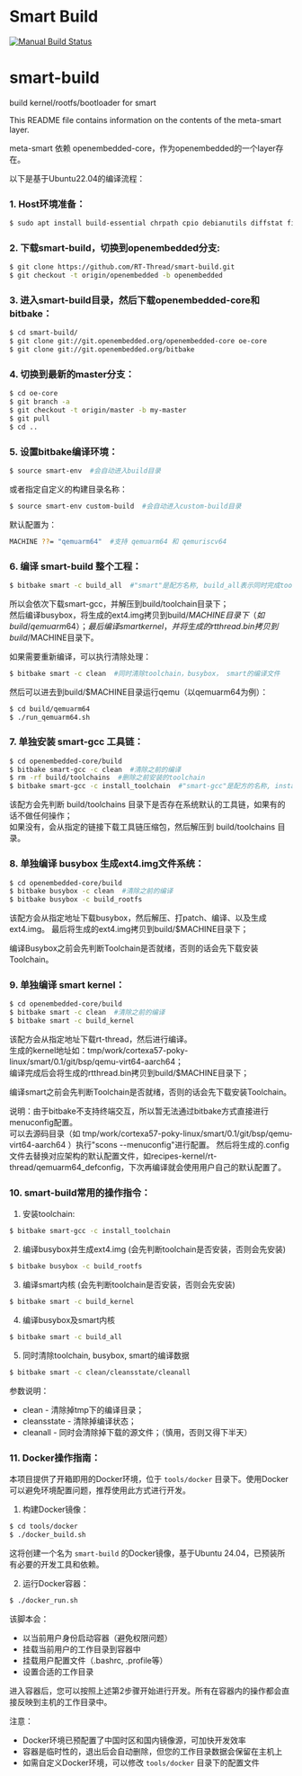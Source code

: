 # Smart Build

[![Manual Build Status](https://github.com/RT-Thread/smart-build/actions/workflows/manual-build.yml/badge.svg)](https://github.com/RT-Thread/smart-build/actions/workflows/manual-build.yml)

# smart-build
build kernel/rootfs/bootloader for smart

This README file contains information on the contents of the meta-smart layer.

meta-smart 依赖 openembedded-core，作为openembedded的一个layer存在。

以下是基于Ubuntu22.04的编译流程：
### 1. Host环境准备：
```bash
$ sudo apt install build-essential chrpath cpio debianutils diffstat file gawk gcc git iputils-ping libacl1 liblz4-tool locales python3 python3-git python3-jinja2 python3-pexpect python3-pip python3-subunit socat texinfo unzip wget xz-utils zstd scons
```

### 2. 下载smart-build，切换到openembedded分支:
```bash
$ git clone https://github.com/RT-Thread/smart-build.git
$ git checkout -t origin/openembedded -b openembedded
```

### 3. 进入smart-build目录，然后下载openembedded-core和bitbake：
```bash
$ cd smart-build/
$ git clone git://git.openembedded.org/openembedded-core oe-core
$ git clone git://git.openembedded.org/bitbake
```

### 4. 切换到最新的master分支：
```bash
$ cd oe-core
$ git branch -a
$ git checkout -t origin/master -b my-master
$ git pull
$ cd ..
```

### 5. 设置bitbake编译环境：
```bash
$ source smart-env  #会自动进入build目录
```
或者指定自定义的构建目录名称：
```bash
$ source smart-env custom-build  #会自动进入custom-build目录
```

默认配置为：
```bash
MACHINE ??= "qemuarm64"  #支持 qemuarm64 和 qemuriscv64
```

### 6. 编译 smart-build 整个工程：
```bash
$ bitbake smart -c build_all  #"smart"是配方名称, build_all表示同时完成toolchain安装、busybox编译及生成ext4.img，以及smart的kernel的编译。
```

所以会依次下载smart-gcc，并解压到build/toolchain目录下；  
然后编译busybox，将生成的ext4.img拷贝到build/$MACHINE目录下（如build/qemuarm64）；  
最后编译smart kernel，并将生成的rtthread.bin拷贝到build/$MACHINE目录下。

如果需要重新编译，可以执行清除处理：
```bash
$ bitbake smart -c clean  #同时清除toolchain，busybox， smart的编译文件
```

然后可以进去到build/$MACHINE目录运行qemu（以qemuarm64为例）：
```bash
$ cd build/qemuarm64
$ ./run_qemuarm64.sh
```

### 7. 单独安装 smart-gcc 工具链：
```bash
$ cd openembedded-core/build
$ bitbake smart-gcc -c clean  #清除之前的编译
$ rm -rf build/toolchains  #删除之前安装的toolchain
$ bitbake smart-gcc -c install_toolchain  #"smart-gcc"是配方的名称, install_toolchain是自定义的Task。
```
该配方会先判断 build/toolchains 目录下是否存在系统默认的工具链，如果有的话不做任何操作；  
如果没有，会从指定的链接下载工具链压缩包，然后解压到 build/toolchains 目录。

### 8. 单独编译 busybox 生成ext4.img文件系统：
```bash
$ cd openembedded-core/build
$ bitbake busybox -c clean  #清除之前的编译
$ bitbake busybox -c build_rootfs
```
该配方会从指定地址下载busybox，然后解压、打patch、编译、以及生成ext4.img。
最后将生成的ext4.img拷贝到build/$MACHINE目录下；

编译Busybox之前会先判断Toolchain是否就绪，否则的话会先下载安装Toolchain。

### 9. 单独编译 smart kernel：
```bash
$ cd openembedded-core/build
$ bitbake smart -c clean  #清除之前的编译
$ bitbake smart -c build_kernel
```

该配方会从指定地址下载rt-thread，然后进行编译。  
生成的kernel地址如：tmp/work/cortexa57-poky-linux/smart/0.1/git/bsp/qemu-virt64-aarch64；  
编译完成后会将生成的rtthread.bin拷贝到build/$MACHINE目录下；  

编译smart之前会先判断Toolchain是否就绪，否则的话会先下载安装Toolchain。

说明：由于bitbake不支持终端交互，所以暂无法通过bitbake方式直接进行menuconfig配置。  
可以去源码目录（如 tmp/work/cortexa57-poky-linux/smart/0.1/git/bsp/qemu-virt64-aarch64 ）执行"scons --menuconfig"进行配置。
然后将生成的.config文件去替换对应架构的默认配置文件，如recipes-kernel/rt-thread/qemuarm64_defconfig，下次再编译就会使用用户自己的默认配置了。

### 10. smart-build常用的操作指令：
1. 安装toolchain:
```bash
$ bitbake smart-gcc -c install_toolchain
```
2. 编译busybox并生成ext4.img (会先判断toolchain是否安装，否则会先安装)
```bash
$ bitbake busybox -c build_rootfs
```
3. 编译smart内核  (会先判断toolchain是否安装，否则会先安装)
```bash
$ bitbake smart -c build_kernel 
```
4. 编译busybox及smart内核
```bash
$ bitbake smart -c build_all
```
5. 同时清除toolchain, busybox, smart的编译数据
```bash
$ bitbake smart -c clean/cleansstate/cleanall
```
参数说明：
  * clean - 清除掉tmp下的编译目录；
  * cleansstate - 清除掉编译状态；
  * cleanall - 同时会清除掉下载的源文件；（慎用，否则又得下半天）

### 11. Docker操作指南：
本项目提供了开箱即用的Docker环境，位于 `tools/docker` 目录下。使用Docker可以避免环境配置问题，推荐使用此方式进行开发。

1. 构建Docker镜像：
```bash
$ cd tools/docker
$ ./docker_build.sh
```
这将创建一个名为 `smart-build` 的Docker镜像，基于Ubuntu 24.04，已预装所有必要的开发工具和依赖。

2. 运行Docker容器：
```bash
$ ./docker_run.sh
```

该脚本会：
- 以当前用户身份启动容器（避免权限问题）
- 挂载当前用户的工作目录到容器中
- 挂载用户配置文件（.bashrc, .profile等）
- 设置合适的工作目录

进入容器后，您可以按照上述第2步骤开始进行开发。所有在容器内的操作都会直接反映到主机的工作目录中。

注意：
- Docker环境已预配置了中国时区和国内镜像源，可加快开发效率
- 容器是临时性的，退出后会自动删除，但您的工作目录数据会保留在主机上
- 如需自定义Docker环境，可以修改 `tools/docker` 目录下的配置文件

